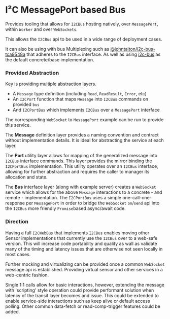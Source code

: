 # I²C MessagePort based Bus

Provides tooling that allows for `I2CBus` hosting natively, over `MessagePort`, within `Worker` and over `WebSockets`.

This allows the `I2CBus` api to be used in a wide range of deployment cases.

It can also be using with bus Multiplexing such as [@johntalton/i2c-bus-tca9548a](https://github.com/johntalton/i2c-bus-tca9548a) that adheres to the `I2CBus` interface.  As well as using [i2c-bus](https://github.com/fivdi/i2c-bus) as the default concrete/base implementation.

### Provided Abstraction
Key is providing multiple abstraction layers.

- A `Message` type definition (including `Read`, `ReadResult`, `Error`, etc)
- An `I2CPort` function that maps `Message` into `I2CBus` commands on provided `bus`
- And `I2CPortBus` which implements `I2CBus` over a `MessagePort` interface

The corresponding `WebSocket` to `MessagePort` example can be run to provide this service.

The **Message** definition layer provides a naming convention and contract without implementation details. It is ideal for abstracting the service at each layer.

The **Port** utility layer allows for mapping of the generalized message into `I2CBus` interface commands. This layer provides the mirror binding the `I2CPortBus` implementation.
This utility operates over an `I2CBus` interface, allowing for further abstraction and requires the caller to manager its allocation and state.

The **Bus** interface layer (along with example server) creates a `WebSocket` service which allows for the above `Message` interactions to a concrete - and remote - implementation.
The `I2CPortBus` uses a simple one-call-one-response per `MessagePort` in order to bridge the `WebSocket` `on`/`send` api into the `I2CBus` more friendly `Promise`based async/await code.

### Direction

Having a full `I2CWebBus` that implements `I2CBus` enables moving other Sensor implementations that currently use the `I2CBus` over to a web-safe version. This will increase code portability and quality as wall as validate many of the timing and latency issues that are otherwise not seen locally in most cases.

Further mocking and virtualizing can be provided once a common `WebSocket` message api is established. Providing virtual sensor and other services in a web-centric fashion.

Single 1:1 calls allow for basic interactions, however, extending the message with 'scripting' style operation could provide performant solution when latency of the transit layer becomes and issue.
This could be extended to enable service-side interactions such as keep alive or default access polling. Other common data-fetch or read-comp-trigger features could be added.
